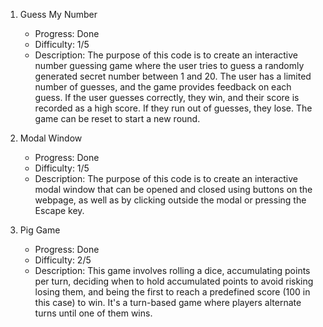 1. Guess My Number
   - Progress: Done
   - Difficulty: 1/5
   - Description: The purpose of this code is to create an interactive number guessing game where the user tries to guess a randomly generated secret number between 1 and 20. The user has a limited number of guesses, and the game provides feedback on each guess. If the user guesses correctly, they win, and their score is recorded as a high score. If they run out of guesses, they lose. The game can be reset to start a new round.

2. Modal Window
   - Progress: Done
   - Difficulty: 1/5
   - Description: The purpose of this code is to create an interactive modal window that can be opened and closed using buttons on the webpage, as well as by clicking outside the modal or pressing the Escape key.

3. Pig Game
   - Progress: Done
   - Difficulty: 2/5
   - Description: This game involves rolling a dice, accumulating points per turn, deciding when to hold accumulated points to avoid risking losing them, and being the first to reach a predefined score (100 in this case) to win. It's a turn-based game where players alternate turns until one of them wins.
